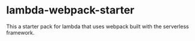# lambda-webpack-starter
This a starter pack for lambda that uses webpack built with the serverless framework.
